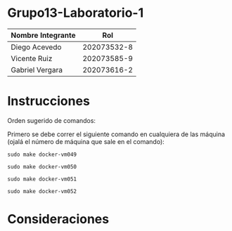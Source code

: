 # Grupo13-Laboratorio-1

| Nombre Integrante | Rol |
| ------------ | ------------ | 
| Diego Acevedo | 202073532-8 | 
| Vicente Ruiz | 202073585-9  | 
| Gabriel Vergara | 202073616-2 | 


# Instrucciones

Orden sugerido de comandos:

Primero se debe correr el siguiente comando en cualquiera de las máquina (ojalá el número de máquina que sale en el comando):

```
sudo make docker-vm049
```
```
sudo make docker-vm050
```

```
sudo make docker-vm051
```
```
sudo make docker-vm052
```


# Consideraciones

